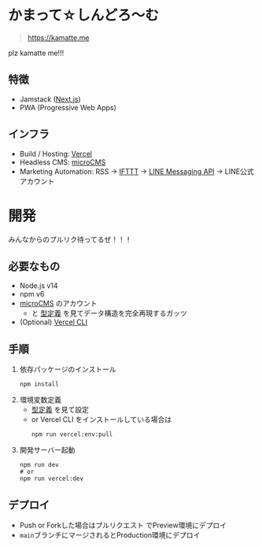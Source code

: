 # かまって☆しんどろ〜む

> https://kamatte.me

plz kamatte me!!!

## 特徴

- Jamstack ([Next.js](https://nextjs.org/))
- PWA (Progressive Web Apps)

## インフラ

- Build / Hosting: [Vercel](https://vercel.com/)
- Headless CMS: [microCMS](https://microcms.io/)
- Marketing Automation: RSS -> [IFTTT](https://ifttt.com/) -> [LINE Messaging API](https://developers.line.biz/ja/services/messaging-api/) -> LINE公式アカウント

# 開発

みんなからのプルリク待ってるぜ！！！

## 必要なもの

- Node.js v14
- npm v6
- [microCMS](https://microcms.io/) のアカウント
  - と [型定義](./lib/microcms/model.ts) を見てデータ構造を完全再現するガッツ
- (Optional) [Vercel CLI](https://vercel.com/cli)

## 手順

1. 依存パッケージのインストール
   ```shell
   npm install
   ```
1. 環境変数定義
   - [型定義](./@types/globals.d.ts) を見て設定
   - or Vercel CLI をインストールしている場合は
     ```shell
     npm run vercel:env:pull
     ```
1. 開発サーバー起動
   ```shell
   npm run dev
   # or
   npm run vercel:dev
   ```

## デプロイ
- Push or Forkした場合はプルリクエスト でPreview環境にデプロイ
- `main`ブランチにマージされるとProduction環境にデプロイ
